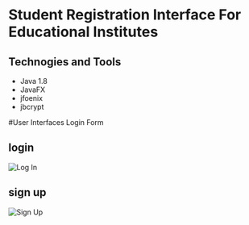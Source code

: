 # Student Registration Interface For Educational Institutes

## Technogies and Tools
+ Java 1.8
+ JavaFX
+ jfoenix
+ jbcrypt

#User Interfaces
Login Form
## login
![Log In](https://github.com/thilu17/stusakya/assets/130579853/30f0b56a-57fa-4f9d-a309-d2ae2a6248bb)
## sign up
![Sign Up](https://github.com/thilu17/stusakya/assets/130579853/fdf75f74-6336-4e19-a099-5c3d20380aed)
